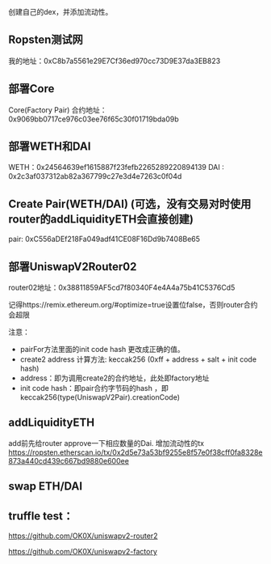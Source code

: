 创建自己的dex，并添加流动性。

## Ropsten测试网
我的地址：0xC8b7a5561e29E7Cf36ed970cc73D9E37da3EB823

## 部署Core
Core(Factory Pair) 合约地址：0x9069bb0717ce976c03ee76f65c30f01719bda09b

## 部署WETH和DAI
WETH：0x24564639ef1615887f23fefb2265289220894139
DAI : 0x2c3af037312ab82a367799c27e3d4e7263c0f04d


## Create Pair(WETH/DAI) (可选，没有交易对时使用router的addLiquidityETH会直接创建)
pair: 0xC556aDEf218Fa049adf41CE08F16Dd9b7408Be65


## 部署UniswapV2Router02
router02地址：0x38811859AF5cd7f80340F4e4A4a75b41C5376Cd5

记得https://remix.ethereum.org/#optimize=true设置位false，否则router合约会超限

注意：
- pairFor方法里面的init code hash 更改成正确的值。
- create2 address 计算方法: keccak256 (0xff + address + salt +  init code hash)
- address：即为调用create2的合约地址，此处即factory地址
- init code hash：即pair合约字节码的hash ，即keccak256(type(UniswapV2Pair).creationCode)
         

## addLiquidityETH
add前先给router approve一下相应数量的Dai.
增加流动性的tx
https://ropsten.etherscan.io/tx/0x2d5e73a53bf9255e8f57e0f38cff0fa8328e873a440cd439c667bd9880e600ee


## swap ETH/DAI


## truffle test：

https://github.com/OK0X/uniswapv2-router2

https://github.com/OK0X/uniswapv2-factory
